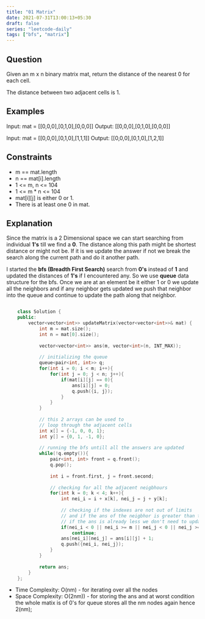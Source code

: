 ```yaml
---
title: "01 Matrix"
date: 2021-07-31T13:00:13+05:30
draft: false 
series: "leetcode-daily"
tags: ["bfs", "matrix"]
---
```


## Question

Given an m x n binary matrix mat, return the distance of the nearest 0 for each cell.

The distance between two adjacent cells is 1.

## Examples

Input: mat = [[0,0,0],[0,1,0],[0,0,0]]
Output: [[0,0,0],[0,1,0],[0,0,0]]

Input: mat = [[0,0,0],[0,1,0],[1,1,1]]
Output: [[0,0,0],[0,1,0],[1,2,1]]

## Constraints

* m == mat.length
* n == mat[i].length
* 1 <= m, n <= 104
* 1 <= m * n <= 104
* mat[i][j] is either 0 or 1.
* There is at least one 0 in mat.

## Explanation

Since the matrix is a 2 Dimensional space we can start searching from individual __1's__ till we find a __0__. The distance along this path might be shortest distance or might not be. If it is we update the answer if not we break the search along the current path and do it another path. 

I started the __bfs (Breadth First Search)__ search from __0's__ instead of __1__ and updated the distances of __1's__ if I encountered any. So we use __queue__ data structure for the bfs. Once we are at an element be it either 1 or 0 we update all the neighbors and if any neighbor gets updated we push that neighbor into the queue and continue to update the path along that neighbor.

```cpp

	class Solution {
	public:
		vector<vector<int>> updateMatrix(vector<vector<int>>& mat) {
			int m = mat.size();
			int n = mat[0].size();
			
			vector<vector<int>> ans(m, vector<int>(n, INT_MAX));
			
			// initializing the queue 
			queue<pair<int, int>> q;
			for(int i = 0; i < m; i++){
				for(int j = 0; j < n; j++){
					if(mat[i][j] == 0){
						ans[i][j] = 0;
						q.push({i, j});
					}
				}
			}
			
			// this 2 arrays can be used to 
			// loop through the adjacent cells
			int x[] = {-1, 0, 0, 1};
			int y[] = {0, 1, -1, 0};
			
			// running the bfs untill all the answers are updated
			while(!q.empty()){
				pair<int, int> front = q.front();
				q.pop();
				
				int i = front.first, j = front.second;
				
				// checking for all the adjacent neigbhours
				for(int k = 0; k < 4; k++){
					int nei_i = i + x[k], nei_j = j + y[k];
					
					// checking if the indexes are not out of limits 
					// and if the ans of the neigbhor is greater than the current ans
					// if the ans is already less we don't need to update the ans of the neighbor
					if(nei_i < 0 || nei_i >= m || nei_j < 0 || nei_j >= n || ans[nei_i][nei_j] < ans[i][j] + 1)
						continue;
					ans[nei_i][nei_j] = ans[i][j] + 1;
					q.push({nei_i, nei_j});
				}
			}
			
			return ans;
		}
	};
```

* Time Complexity: O(nm) - for iterating over all the nodes
* Space Complexity: O(2nm)) - for storing the ans and at worst condition the whole matix is of 0's for queue stores all the nm nodes again hence 2(nm);